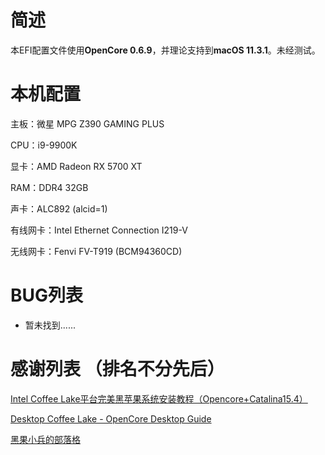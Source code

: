 # 简述
本EFI配置文件使用**OpenCore 0.6.9**，并理论支持到**macOS 11.3.1**。未经测试。

# 本机配置
主板：微星 MPG Z390 GAMING PLUS

CPU：i9-9900K

显卡：AMD Radeon RX 5700 XT

RAM：DDR4 32GB

声卡：ALC892 (alcid=1)

有线网卡：Intel Ethernet Connection I219-V

无线网卡：Fenvi FV-T919 (BCM94360CD)

# BUG列表
- 暂未找到......

# 感谢列表 （排名不分先后）
[Intel Coffee Lake平台完美黑苹果系统安装教程（Opencore+Catalina15.4）](https://www.bilibili.com/video/BV1hA411t7dr "Intel Coffee Lake平台完美黑苹果系统安装教程（Opencore+Catalina15.4）")

[Desktop Coffee Lake - OpenCore Desktop Guide](https://dortania.github.io/OpenCore-Install-Guide/config.plist/coffee-lake.html)

[黑果小兵的部落格](https://blog.daliansky.net/ "黑果小兵的部落格")
